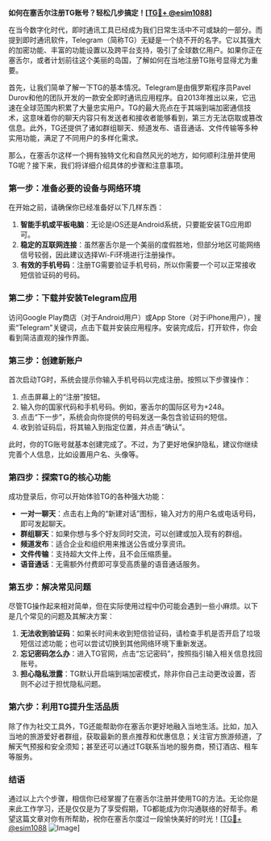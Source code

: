**如何在塞舌尔注册TG账号？轻松几步搞定！[[TG💪+ @esim1088](https://t.me/s/esim1088)]**

在当今数字化时代，即时通讯工具已经成为我们日常生活中不可或缺的一部分。而提到即时通讯软件，Telegram（简称TG）无疑是一个绕不开的名字。它以其强大的加密功能、丰富的功能设置以及跨平台支持，吸引了全球数亿用户。如果你正在塞舌尔，或者计划前往这个美丽的岛国，了解如何在当地注册TG账号显得尤为重要。

首先，让我们简单了解一下TG的基本情况。Telegram是由俄罗斯程序员Pavel Durov和他的团队开发的一款安全即时通讯应用程序。自2013年推出以来，它迅速在全球范围内积累了大量忠实用户。TG的最大亮点在于其端到端加密通信技术，这意味着你的聊天内容只有发送者和接收者能够看到，第三方无法窃取或篡改信息。此外，TG还提供了诸如群组聊天、频道发布、语音通话、文件传输等多种实用功能，满足了不同用户的多样化需求。

那么，在塞舌尔这样一个拥有独特文化和自然风光的地方，如何顺利注册并使用TG呢？接下来，我们将详细介绍具体的步骤和注意事项。

### **第一步：准备必要的设备与网络环境**
在开始之前，请确保你已经准备好以下几样东西：
1. **智能手机或平板电脑**：无论是iOS还是Android系统，只要能安装TG应用即可。
2. **稳定的互联网连接**：虽然塞舌尔是一个美丽的度假胜地，但部分地区可能网络信号较弱，因此建议选择Wi-Fi环境进行注册操作。
3. **有效的手机号码**：注册TG需要验证手机号码，所以你需要一个可以正常接收短信验证码的号码。

### **第二步：下载并安装Telegram应用**
访问Google Play商店（对于Android用户）或App Store（对于iPhone用户），搜索“Telegram”关键词，点击下载并安装应用程序。安装完成后，打开软件，你会看到简洁直观的操作界面。

### **第三步：创建新账户**
首次启动TG时，系统会提示你输入手机号码以完成注册。按照以下步骤操作：
1. 点击屏幕上的“注册”按钮。
2. 输入你的国家代码和手机号码。例如，塞舌尔的国际区号为+248。
3. 点击“下一步”，系统会向你提供的号码发送一条包含验证码的短信。
4. 收到验证码后，将其输入到指定位置，并点击“确认”。

此时，你的TG账号就基本创建完成了。不过，为了更好地保护隐私，建议你继续完善个人信息，比如设置用户名、头像等。

### **第四步：探索TG的核心功能**
成功登录后，你可以开始体验TG的各种强大功能：
- **一对一聊天**：点击右上角的“新建对话”图标，输入对方的用户名或电话号码，即可发起聊天。
- **群组聊天**：如果你想与多个好友同时交流，可以创建或加入现有的群组。
- **频道发布**：适合企业和组织用来推送公告或分享资讯。
- **文件传输**：支持超大文件上传，且不会压缩质量。
- **语音通话**：无需额外付费即可享受高质量的语音通话服务。

### **第五步：解决常见问题**
尽管TG操作起来相对简单，但在实际使用过程中仍可能会遇到一些小麻烦。以下是几个常见的问题及其解决方案：
1. **无法收到验证码**：如果长时间未收到短信验证码，请检查手机是否开启了垃圾短信过滤功能；也可以尝试切换到其他网络环境下重新发送。
2. **忘记密码怎么办**：进入TG官网，点击“忘记密码”，按照指引输入相关信息找回账号。
3. **担心隐私泄露**：TG默认开启端到端加密模式，除非你自己主动更改设置，否则不必过于担忧隐私问题。

### **第六步：利用TG提升生活品质**
除了作为社交工具外，TG还能帮助你在塞舌尔更好地融入当地生活。比如，加入当地的旅游爱好者群组，获取最新的景点推荐和优惠信息；关注官方旅游频道，了解天气预报和安全须知；甚至还可以通过TG联系当地的服务商，预订酒店、租车等服务。

### **结语**
通过以上六个步骤，相信你已经掌握了在塞舌尔注册并使用TG的方法。无论你是来此工作学习，还是仅仅是为了享受假期，TG都能成为你沟通联络的好帮手。希望这篇文章对你有所帮助，祝你在塞舌尔度过一段愉快美好的时光！[[TG💪+ @esim1088](https://t.me/s/esim1088) ![Image](https://i.postimg.cc/4NQfJmqS/Snipaste-2025-05-13-00-14-12.png)]